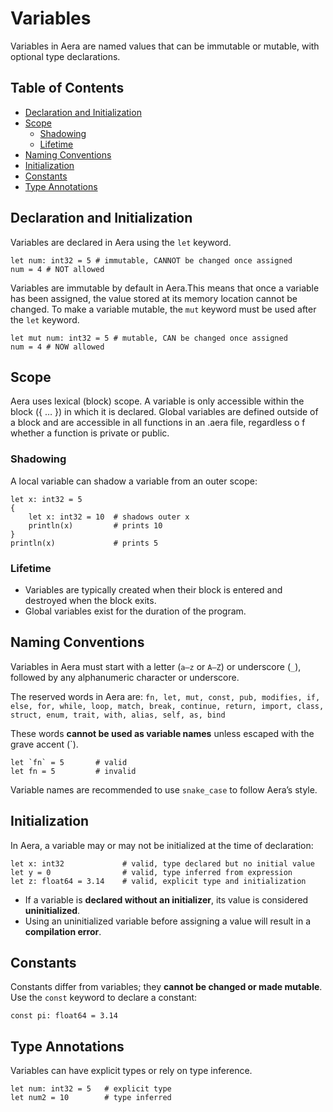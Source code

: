 # Variables

Variables in Aera are named values that can be immutable or mutable, with optional type declarations.

## Table of Contents

- [Declaration and Initialization](#declaration-and-initialization)
- [Scope](#scope)
  - [Shadowing](#shadowing)
  - [Lifetime](#lifetime)
- [Naming Conventions](#naming-conventions)
- [Initialization](#initialization)
- [Constants](#constants)
- [Type Annotations](#type-annotations)

## Declaration and Initialization

Variables are declared in Aera using the `let` keyword. 

```aera
let num: int32 = 5 # immutable, CANNOT be changed once assigned
num = 4 # NOT allowed
```

Variables are immutable by default in Aera.This means that once a variable has been assigned, the value stored at its memory location cannot be changed.
To make a variable mutable, the `mut` keyword must be used after the `let` keyword.

```aera
let mut num: int32 = 5 # mutable, CAN be changed once assigned
num = 4 # NOW allowed
```

## Scope

Aera uses lexical (block) scope. A variable is only accessible within the block ({ … }) in which it is declared.
Global variables are defined outside of a block and are accessible in all functions in an .aera file, regardless o
f whether a function is private or public.

### Shadowing

A local variable can shadow a variable from an outer scope:

```aera
let x: int32 = 5
{
    let x: int32 = 10  # shadows outer x
    println(x)         # prints 10
}
println(x)             # prints 5
```

### Lifetime

- Variables are typically created when their block is entered and destroyed when the block exits.
- Global variables exist for the duration of the program.

## Naming Conventions

Variables in Aera must start with a letter (`a–z` or `A–Z`) or underscore (`_`), followed by any alphanumeric character or underscore.

The reserved words in Aera are:
`fn, let, mut, const, pub, modifies, if, else, for, while, loop, match, break, continue, return, import, class, struct, enum, trait, with, alias, self, as, bind`

These words **cannot be used as variable names** unless escaped with the grave accent (`).

```aera
let `fn` = 5       # valid
let fn = 5         # invalid
```

Variable names are recommended to use `snake_case` to follow Aera’s style.

## Initialization

In Aera, a variable may or may not be initialized at the time of declaration:

```aera
let x: int32             # valid, type declared but no initial value
let y = 0                # valid, type inferred from expression
let z: float64 = 3.14    # valid, explicit type and initialization
```

- If a variable is **declared without an initializer**, its value is considered **uninitialized**.
- Using an uninitialized variable before assigning a value will result in a **compilation error**.

## Constants

Constants differ from variables; they **cannot be changed or made mutable**. Use the `const` keyword to declare a constant:

```aera
const pi: float64 = 3.14
```

## Type Annotations

Variables can have explicit types or rely on type inference.

```aera
let num: int32 = 5   # explicit type
let num2 = 10        # type inferred
```
